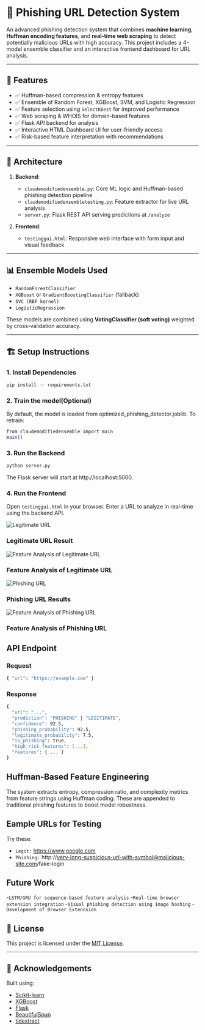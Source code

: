 # 🔐 Phishing URL Detection System

An advanced phishing detection system that combines **machine learning**, **Huffman encoding features**, and **real-time web scraping** to detect potentially malicious URLs with high accuracy. This project includes a 4-model ensemble classifier and an interactive frontend dashboard for URL analysis.

---

## 🚀 Features

- ✅ Huffman-based compression & entropy features
- ✅ Ensemble of Random Forest, XGBoost, SVM, and Logistic Regression
- ✅ Feature selection using `SelectKBest` for improved performance
- ✅ Web scraping & WHOIS for domain-based features
- ✅ Flask API backend for analysis
- ✅ Interactive HTML Dashboard UI for user-friendly access
- ✅ Risk-based feature interpretation with recommendations

---

## 🧠 Architecture

1. **Backend**:
   - `claudemodifiedensemble.py`: Core ML logic and Huffman-based phishing detection pipeline
   - `claudemodifiedensembletesting.py`: Feature extractor for live URL analysis
   - `server.py`: Flask REST API serving predictions at `/analyze`

2. **Frontend**:
   - `testinggui.html`: Responsive web interface with form input and visual feedback

---

## 📊 Ensemble Models Used

- `RandomForestClassifier`
- `XGBoost` or `GradientBoostingClassifier` (fallback)
- `SVC (RBF kernel)`
- `LogisticRegression`

These models are combined using **VotingClassifier (soft voting)** weighted by cross-validation accuracy.

---

## 🏗️ Setup Instructions

### 1. Install Dependencies

```bash
pip install -r requirements.txt
```

### 2. Train the model(Optional)

By default, the model is loaded from optimized_phishing_detector.joblib. To retrain:
```bash
from claudemodifiedensemble import main
main()
```

### 3. Run the Backend

```bash
python server.py
```
The Flask server will start at http://localhost:5000.

### 4. Run the Frontend

Open `testinggui.html` in your browser. Enter a URL to analyze in real-time using the backend API.

![Legitimate URL](https://github.com/incognitoalpha/PhishGuard-4X-/blob/main/legitimate.png)

### Legitimate URL Result

![Feature Analysis of Legitimate URL](https://github.com/incognitoalpha/PhishGuard-4X-/blob/main/Legitimate%20feature.png)

### Feature Analysis of Legitimate URL

![Phishing URL](https://github.com/incognitoalpha/PhishGuard-4X-/blob/main/phishing%20web.png)

### Phishing URL Results

![Feature Analysis of Phishing URL](https://github.com/incognitoalpha/PhishGuard-4X-/blob/main/phishing%20feature.png)

### Feature Analysis of Phishing URL


## API Endpoint

### Request

```bash
{ "url": "https://example.com" }
```

### Response

```bash
{
  "url": "...",
  "prediction": "PHISHING" | "LEGITIMATE",
  "confidence": 92.5,
  "phishing_probability": 92.5,
  "legitimate_probability": 7.5,
  "is_phishing": true,
  "high_risk_features": [...],
  "features": { ... }
}
```

## Huffman-Based Feature Engineering

The system extracts entropy, compression ratio, and complexity metrics from feature strings using Huffman coding. These are appended to traditional phishing features to boost model robustness.

## Eample URLs for Testing

Try these:
- `Legit:` https://www.google.com
- `Phishing:` http://very-long-suspicious-url-with-symbol@malicious-site.com/fake-login

## Future Work

-`LSTM/GRU for sequence-based feature analysis`
-`Real-time browser extension integration`
-`Visual phishing detection using image hashing`
-`Development of Browser Extennsion`

## 📜 License

This project is licensed under the [MIT License](https://opensource.org/licenses/MIT).

---

## 🤝 Acknowledgements

Built using:

- [Scikit-learn](https://scikit-learn.org/)
- [XGBoost](https://xgboost.ai/)
- [Flask](https://flask.palletsprojects.com/)
- [BeautifulSoup](https://www.crummy.com/software/BeautifulSoup/)
- [tldextract](https://github.com/john-kurkowski/tldextract)
